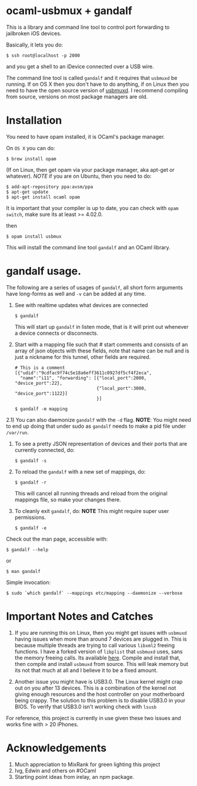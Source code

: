 ocaml-usbmux + gandalf
======================

This is a library and command line tool to control port forwarding to
jailbroken iOS devices.

Basically, it lets you do:

```shell
$ ssh root@localhost -p 2000
```

and you get a shell to an iDevice connected over a USB wire.

The command line tool is called `gandalf` and it requires that
`usbmuxd` be running. If on OS X then you don't have to do anything,
if on Linux then you need to have the open source version of
[usbmuxd](https://github.com/libimobiledevice/usbmuxd). I recommend
compiling from source, versions on most package managers are old.

# Installation

You need to have opam installed, it is OCaml's package manager.

On `OS X` you can do:

```shell
$ brew install opam
```

(If on Linux, then get opam via your package manager, aka apt-get or
whatever). *NOTE* if you are on Ubuntu, then you need to do:

```shell
$ add-apt-repository ppa:avsm/ppa
$ apt-get update
$ apt-get install ocaml opam
```

It is important that your compiler is up to date, you can
check with `opam switch`, make sure its at least >= 4.02.0. 

then

```shell
$ opam install usbmux
```

This will install the command line tool `gandalf` and an OCaml
library.

# gandalf usage.

The following are a series of usages of `gandalf`, all short form
arguments have long-forms as well and `-v` can be added at any time.

1.  See with realtime updates what devices are connected 
    
    ```shell
    $ gandalf
    ```
    
    This will start up `gandalf` in listen mode, that is it will print
    out whenever a device connects or disconnects.

2.  Start with a mapping file such that # start comments and consists
	of an array of json objects with these fields, note that name can
	be null and is just a nickname for this tunnel, other fields are
	required.

	```
	# This is a comment
	[{"udid":"9cdfac9f74c5e18a6eff3611c0927df5cf4f2eca",
      "name":"i11", "forwarding": [{"local_port":2000, "device_port":22},
	                               {"local_port":3000, "device_port":1122}]
								   }]
    ```

    
    ```shell
    $ gandalf -m mapping
    ```

2.1) You can also daemonize `gandalf` with the `-d` flag. **NOTE**: You
might need to end up doing that under sudo as `gandalf` needs to
make a pid file under `/var/run`.

1.  To see a pretty JSON representation of devices and their ports that
    are currently connected, do:
    
    ```shell
    $ gandalf -s
    ```

2.  To reload the `gandalf` with a new set of mappings, do:
    
    ```shell
    $ gandalf -r
    ```
    
    This will cancel all running threads and reload from the original
    mappings file, so make your changes there.

3.  To cleanly exit `gandalf`, do:
    **NOTE** This might require super user permissions.
    
    ```shell
    $ gandalf -e
    ```

Check out the man page, accessible with:

```shell
$ gandalf --help
```

or 

```shell
$ man gandalf
```

Simple invocation:

```shell
$ sudo `which gandalf` --mappings etc/mapping --daemonize --verbose
```

# Important Notes and Catches

1.  If you are running this on Linux, then you might get issues with
    `usbmuxd` having issues when more than around 7 devices are
    plugged in. This is because multiple threads are trying to call
    various `libxml2` freeing functions. I have a forked version of
    `libplist` that `usbmuxd` uses, sans the memory freeing calls. Its
    available
    [here](https://github.com/onlinemediagroup/libplist). Compile and
    install that, then compile and install `usbmuxd` from source. This
    will leak memory but its not that much at all and I believe it to
    be a fixed amount.

2.  Another issue you might have is USB3.0. The Linux kernel might crap
    out on you after 13 devices. This is a combination of the kernel
    not giving enough resources and the host controller on your
    motherboard being crappy. The solution to this problem is to
    disable USB3.0 in your BIOS. To verify that USB3.0 isn't working
    check with `lsusb`

For reference, this project is currently in use given these two issues
and works fine with > 20 iPhones.

# Acknowledgements

1.  Much appreciation to MixRank for green lighting this project
2.  Ivg, Edwin and others on #OCaml
3.  Starting point ideas from irelay, an npm package.

